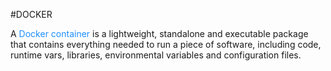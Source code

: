#DOCKER 


A <span style="color:DodgerBlue;">Docker container</span> is a lightweight, standalone and executable package that contains everything needed to run a piece of software, including code, runtime vars, libraries, environmental variables and configuration files. 

